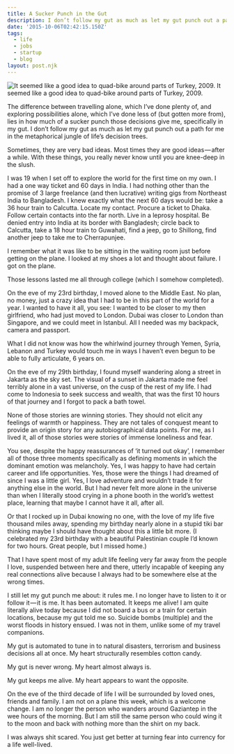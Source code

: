```yaml
---
title: A Sucker Punch in the Gut
description: I don’t follow my gut as much as let my gut punch out a path.
date: '2015-10-06T02:42:15.150Z'
tags:
  - life
  - jobs
  - startup
  - blog
layout: post.njk
---
```


![It seemed like a good idea to quad-bike around parts of Turkey, 2009.](https://cdn-images-1.medium.com/max/2560/1*FhFJVqmriMe8b7l69ngF9g.jpeg)
It seemed like a good idea to quad-bike around parts of Turkey, 2009.

The difference between travelling alone, which I’ve done plenty of, and exploring possibilities alone, which I’ve done less of (but gotten more from), lies in how much of a sucker punch those decisions give me, specifically in my gut. I don’t follow my gut as much as let my gut punch out a path for me in the metaphorical jungle of life’s decision trees.

Sometimes, they are very bad ideas. Most times they are good ideas — after a while. With these things, you really never know until you are knee-deep in the slush.

I was 19 when I set off to explore the world for the first time on my own. I had a one way ticket and 60 days in India. I had nothing other than the promise of 3 large freelance (and then lucrative) writing gigs from Northeast India to Bangladesh. I knew exactly what the next 60 days would be: take a 36 hour train to Calcutta. Locate my contact. Procure a ticket to Dhaka. Follow certain contacts into the far north. Live in a leprosy hospital. Be denied entry into India at its border with Bangladesh; circle back to Calcutta, take a 18 hour train to Guwahati, find a jeep, go to Shillong, find another jeep to take me to Cherrapunjee.

I remember what it was like to be sitting in the waiting room just before getting on the plane. I looked at my shoes a lot and thought about failure. I got on the plane.

Those lessons lasted me all through college (which I somehow completed).

On the eve of my 23rd birthday, I moved alone to the Middle East. No plan, no money, just a crazy idea that I had to be in this part of the world for a year. I wanted to have it all, you see: I wanted to be closer to my then girlfriend, who had just moved to London. Dubai was closer to London than Singapore, and we could meet in Istanbul. All I needed was my backpack, camera and passport.

What I did not know was how the whirlwind journey through Yemen, Syria, Lebanon and Turkey would touch me in ways I haven’t even begun to be able to fully articulate, 6 years on.

On the eve of my 29th birthday, I found myself wandering along a street in Jakarta as the sky set. The visual of a sunset in Jakarta made me feel terribly alone in a vast universe, on the cusp of the rest of my life. I had come to Indonesia to seek success and wealth, that was the first 10 hours of that journey and I forgot to pack a bath towel.

None of those stories are winning stories. They should not elicit any feelings of warmth or happiness. They are not tales of conquest meant to provide an origin story for any autobiographical data points. For me, as I lived it, all of those stories were stories of immense loneliness and fear.

You see, despite the happy reassurances of ‘it turned out okay’, I remember all of those three moments specifically as defining moments in which the dominant emotion was melancholy. Yes, I was happy to have had certain career and life opportunities. Yes, those were the things I had dreamed of since I was a little girl. Yes, I love adventure and wouldn’t trade it for anything else in the world. But I had never felt more alone in the universe than when I literally stood crying in a phone booth in the world’s wettest place, learning that maybe I cannot have it all, after all.

Or that I rocked up in Dubai knowing no one, with the love of my life five thousand miles away, spending my birthday nearly alone in a stupid tiki bar thinking maybe I should have thought about this a little bit more. (I celebrated my 23rd birthday with a beautiful Palestinian couple I’d known for two hours. Great people, but I missed home.)

That I have spent most of my adult life feeling very far away from the people I love, suspended between here and there, utterly incapable of keeping any real connections alive because I always had to be somewhere else at the wrong times.

I still let my gut punch me about: it rules me. I no longer have to listen to it or follow it — it is me. It has been automated. It keeps me alive! I am quite literally alive today because I did not board a bus or a train for certain locations, because my gut told me so. Suicide bombs (multiple) and the worst floods in history ensued. I was not in them, unlike some of my travel companions.

My gut is automated to tune in to natural disasters, terrorism and business decisions all at once. My heart structurally resembles cotton candy.

My gut is never wrong. My heart almost always is.

My gut keeps me alive. My heart appears to want the opposite.

On the eve of the third decade of life I will be surrounded by loved ones, friends and family. I am not on a plane this week, which is a welcome change. I am no longer the person who wanders around Gaziantep in the wee hours of the morning. But I am still the same person who could wing it to the moon and back with nothing more than the shirt on my back.

I was always shit scared. You just get better at turning fear into currency for a life well-lived.
